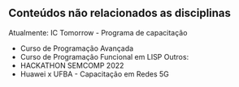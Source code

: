 ## Conteúdos não relacionados as disciplinas 

Atualmente: 
IC Tomorrow - Programa de capacitação 
- Curso de Programação Avançada
- Curso de Programação Funcional em LISP 
Outros: 
- HACKATHON SEMCOMP 2022
- Huawei x UFBA - Capacitação em Redes 5G